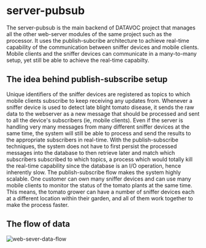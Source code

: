 # server-pubsub
The server-pubsub is the main backend of DATAVOC project that manages all the other web-server modules of the same project such as the processor. It uses the publish-subcribe architecture to achieve real-time capability of the communication between sniffer devices and mobile clients. Mobile clients and the sniffer devices can communicate in a many-to-many setup, yet still be able to achieve the real-time capabilty. 

## The idea behind publish-subscribe setup
Unique identifiers of the sniffer devices are registered as topics to which mobile clients subscribe to keep receiving any updates from. Whenever a sniffer device is used to detect late blight tomato disease, it sends the raw data to the webserver as a new message that should be processed and sent to all the device's subscribers (ie, mobile clients). Even if the server is handling very many messages from many different sniffer devices at the same time, the system will still be able to process and send the results to the appropriate subscribers in real-time. With the publish-subscribe techniques, the system does not have to first persist the processed messages into the database to then retrieve later and match which subscribers subscribed to which topics, a process which would totally kill the real-time capability since the database is an I/O operation, hence inherently slow. The publish-subscribe flow makes the system highly scalable. One customer can own many sniffer devices and can use many mobile clients to monitor the status of the tomato plants at the same time. This means, the tomato grower can have a number of sniffer devices each at a different location within their garden, and all of them work together to make the process faster.

## The flow of data

![web-sever-data-flow](https://user-images.githubusercontent.com/47475700/138554196-6b64f417-0b48-4703-89c4-e6b6221b306b.png)
